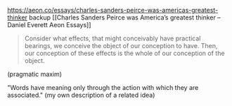 
https://aeon.co/essays/charles-sanders-peirce-was-americas-greatest-thinker
backup [[Charles Sanders Peirce was America’s greatest thinker – Daniel Everett  Aeon Essays]]

> Consider what effects, that might conceivably have practical bearings, we conceive the object of our conception to have. Then, our conception of these effects is the whole of our conception of the object.

(pragmatic maxim)

"Words have meaning only through the action with which they are associated."
(my own description of a related idea)